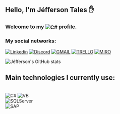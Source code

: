 ## Hello, I'm Jéfferson Tales ✋
<div><h3>  Welcome to my <img align="center" alt="C#" src = "https://img.shields.io/badge/GitHub-100000?style=for-the-badge&logo=github&logoColor=white"> profile.</h3> </div>

### My social networks:
[![Linkedin](https://img.shields.io/badge/LinkedIn-0077B5?style=for-the-badge&logo=linkedin&logoColor=white)](https://www.linkedin.com/in/j%C3%A9fferson-tales-canalli-467242274/)
[![Discord](https://img.shields.io/badge/Discord-5865F2?style=for-the-badge&logo=discord&logoColor=white)](https://discord.com/invite/vYGsRjXNcv)
[![GMAIL](https://img.shields.io/badge/Gmail-EA4335?logo=gmail&logoColor=white&style=for-the-badge)](mailto:jefferson.canalli@gmail.com)
[![TRELLO](https://img.shields.io/badge/Trello-0052CC?style=for-the-badge&logo=trello&logoColor=white)](https://trello.com/u/jeffersontales/)
[![MIRO](https://img.shields.io/badge/Miro-F7C922?style=for-the-badge&logo=Miro&logoColor=050036)](https://miro.com/)

![Jéfferson's GitHub stats](https://github-readme-stats.vercel.app/api?username=JeffersonTales&show_icons=true&theme=dark)

## Main technologies I currently use:
<div style ="display: inline_block"></br>
    <img align="center" alt="C#" src = "https://img.shields.io/badge/C%23-.NET-brightgreen"> 
    <img align="center" alt="VB" src = "https://img.shields.io/badge/VB-.NET-purple">
</div>
<div style ="display: inline_block">
    <img align="center" alt="SQLServer" src = "https://img.shields.io/badge/SQL Server-TSQL-yellow">
</div>
<div style ="display: inline_block">
    <img align="center" alt="SAP" src = "https://img.shields.io/badge/Crystal Reports-SAP-blue">
</div>

